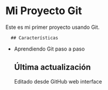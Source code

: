    # Mi Proyecto Git
   
   Este es mi primer proyecto usando Git.

      ## Características
   - Aprendiendo Git paso a paso

     ## Última actualización
     Editado desde GitHub web interface